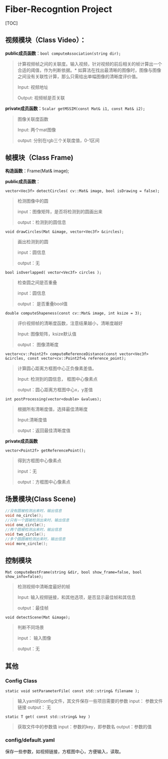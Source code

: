 # Fiber-Recogntion Project

[TOC]


## 视频模块（**Class Video**）：



**public成员函数**：```bool computeAssociation(string dir);```

>计算视频帧之间的关联度。输入视频，针对视频的前后相关的帧计算出一个合适的阈值，作为判断依据。* 如算法在找出最清晰的图像时，图像与图像之间没有关联性计算，那么只需给出单幅图像的清晰度评价值。
>
>Input: 视频地址
>
>Output:  视频帧是否关联

**private成员函数**：```Scalar getMSSIM(const Mat& i1, const Mat& i2);   ```

> 图像关联度函数
>
> Input: 两个mat图像
>
> output: 分别在rgb三个关联度值，0-1区间



##  帧模块（Class Frame)

**构造函数**：Frame(Mat& image);

**public成员函数**：

```vector<Vec3f> detectCircles( cv::Mat& image, bool isDrawing = false);```

> 检测图像中的圆
>
> input：图像矩阵，是否将检测到的圆画出来
>
> output：检测到的圆信息



```void drawCircles(Mat &image, vector<Vec3f> &circles);```

> 画出检测到的圆
>
> input：圆信息
>
> output：无



```bool isOverlapped( vector<Vec3f> circles );```

> 检查圆之间是否重叠
>
> input：圆信息
>
> output： 是否重叠bool值



```double computeShapeness(const cv::Mat& image, int ksize = 3);```

> 评价视频帧的清晰度函数，注意结果越小，清晰度越好
>
> Input:  图像矩阵，ksize默认值
>
> output： 图像清晰度



```vector<cv::Point2f> computeReferenceDistance(const vector<Vec3f> &circles, const vector<cv::Point2f>& reference_point);```

> 计算圆心距离方框图中心正负像素差值。
>
> Input:  检测到的圆信息， 框图中心像素点
>
> output：圆心距离方框图中心x，y差值



```int postProcessing(vector<double> &values);```

> 根据所有清晰度值，选择最佳清晰度
>
> Input:清晰度值
>
> output：返回最佳清晰度值

**private成员函数**

```vector<Point2f> getReferencePoint();```

> 得到方框图中心像素点
>
> input：无
>
> output：方框图中心像素点



##  场景模块(Class Scene)

```c++
//没有圆被检测出来时，输出信息
void no_circle();
//只有一个圆被检测出来时，输出信息
void one_circle();
//两个圆被检测出来时，输出信息
void two_circle();
//多个圆圆被检测出来时，输出信息
void more_circle();   
```





##  控制模块

```Mat computeBestFrame(string &dir, bool show_frame=false, bool show_info=false);```

> 检测视频中清晰度最好的帧
>
> Input: 输入视频链接，和其他选项，是否显示最佳帧和其信息
>
> output：最佳帧



```void detectScene(Mat &image);```

> 判断不同场景
>
> input： 输入图像
>
> output：无

## 其他
### Config Class
```static void setParameterFile( const std::string& filename );```

> 输入yaml的config文件，其文件保存一些项目需要的参数
> input： 参数文件链接
> output： 无

```static T get( const std::string& key )```
> 获取文件中的参数值
> input：参数的key，即参数名
> output：参数的值

### config/default.yaml
保存一些参数，如视频链接，方框图中心，方便输入，读取。